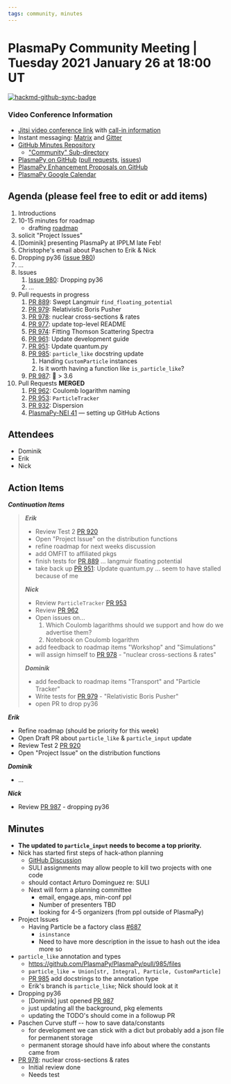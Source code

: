 ```yaml
---
tags: community, minutes
---
```


# PlasmaPy Community Meeting | Tuesday 2021 January 26 at 18:00 UT

[![hackmd-github-sync-badge](https://hackmd.io/jisTZVAQQlO-vyINNfRoZA/badge)](https://hackmd.io/jisTZVAQQlO-vyINNfRoZA)


### Video Conference Information
* [Jitsi video conference link](https://meet.jit.si/plasmapy) with [call-in information](https://meet.jit.si/static/dialInInfo.html?room=plasmapy) 
* Instant messaging: [Matrix](https://app.element.io/#/room/#plasmapy:openastronomy.org) and [Gitter](https://gitter.im/PlasmaPy/Lobby)
* [GitHub Minutes Repository](https://github.com/PlasmaPy/plasmapy-project/tree/master/minutes)
    * ["Community" Sub-directory](https://github.com/PlasmaPy/plasmapy-project/tree/master/minutes/_community)
* [PlasmaPy on GitHub](https://github.com/PlasmaPy/plasmapy) ([pull requests](https://github.com/PlasmaPy/plasmapy/pulls), [issues](https://github.com/PlasmaPy/plasmapy/issues))
* [PlasmaPy Enhancement Proposals on GitHub](https://github.com/PlasmaPy/PlasmaPy-PLEPs) 
* [PlasmaPy Google Calendar](https://calendar.google.com/calendar?cid=bzVsb3ZkcW0zaWxsam00ZTlrMDd2cmw5bWdAZ3JvdXAuY2FsZW5kYXIuZ29vZ2xlLmNvbQ)

## Agenda (please feel free to edit or add items)

1. Introductions
2. 10-15 minutes for roadmap
    * drafting [roadmap](https://hackmd.io/@plasmapy/ry0mmnj6v)
3. solicit "Project Issues"
4. [Dominik] presenting PlasmaPy at IPPLM late Feb!
5. Christophe's email about Paschen to Erik & Nick
6. Dropping py36 ([issue 980](https://github.com/PlasmaPy/PlasmaPy/issues/980))
7. ...
8. Issues
    1. [Issue 980](https://github.com/PlasmaPy/PlasmaPy/issues/980): Dropping py36
    2. ...
9. Pull requests in progress 
    1. [PR 889](https://github.com/PlasmaPy/PlasmaPy/pull/889): Swept Langmuir `find_floating_potential`
    6. [PR 979](https://github.com/PlasmaPy/PlasmaPy/pull/979): Relativistic Boris Pusher
    7. [PR 978](https://github.com/PlasmaPy/PlasmaPy/pull/978): nuclear cross-sections & rates
    8. [PR 977](https://github.com/PlasmaPy/PlasmaPy/pull/977): update top-level README
    9. [PR 974](https://github.com/PlasmaPy/PlasmaPy/pull/974): Fitting Thomson Scattering Spectra
    10. [PR 961](https://github.com/PlasmaPy/PlasmaPy/pull/961): Update development guide
    11. [PR 951](https://github.com/PlasmaPy/PlasmaPy/pull/951): Update quantum.py
    12. [PR 985](https://github.com/PlasmaPy/PlasmaPy/pull/985): `particle_like` docstring update
        1. Handing `CustomParticle` instances
        2. Is it worth having a function like `is_particle_like`?
    13. [PR 987](https://github.com/PlasmaPy/PlasmaPy/pull/987): :snake: > 3.6
10. Pull Requests **MERGED**
    1. [PR 962](https://github.com/PlasmaPy/PlasmaPy/pull/962): Coulomb logarithm naming
    2. [PR 953](https://github.com/PlasmaPy/PlasmaPy/pull/953): `ParticleTracker`
    3. [PR 932](https://github.com/PlasmaPy/PlasmaPy/pull/932): Dispersion
    4. [PlasmaPy-NEI 41](https://github.com/PlasmaPy/PlasmaPy-NEI/pull/41) — setting up GitHub Actions

## Attendees

* Dominik
* Erik
* Nick

## Action Items

***Continuation Items***
> ***Erik***
> * Review Test 2 [PR 920](https://github.com/PlasmaPy/PlasmaPy/pull/920)
> * Open "Project Issue" on the distribution functions
> * refine roadmap for next weeks discussion
> * add OMFIT to affiliated pkgs
> * finish tests for [PR 889](https://github.com/PlasmaPy/PlasmaPy/pull/889) ... langmuir floating potential
> * take back up [PR 951](https://github.com/PlasmaPy/PlasmaPy/pull/951): Update quantum.py ... seem to have stalled because of me
> 
> ***Nick***
> * Review `ParticleTracker` [PR 953](https://github.com/PlasmaPy/PlasmaPy/pull/953)
> * Review [PR 962](https://github.com/PlasmaPy/PlasmaPy/pull/953)
> * Open issues on...
>     1. Which Coulomb lagarithms should we support and how do we advertise them?
>     2. Notebook on Coulomb logarithm
> * add feedback to roadmap items "Workshop" and "Simulations"
> * will assign himself to [PR 978](https://github.com/PlasmaPy/PlasmaPy/pull/978) - "nuclear cross-sections & rates"
>
> ***Dominik***
> * add feedback to roadmap items "Transport" and "Particle Tracker"
> * Write tests for [PR 979](https://github.com/PlasmaPy/PlasmaPy/pull/979) - "Relativistic Boris Pusher"
> * open PR to drop py36

***Erik***
* Refine roadmap (should be priority for this week)
* Open Draft PR about `particle_like` & `particle_input` update
* Review Test 2 [PR 920](https://github.com/PlasmaPy/PlasmaPy/pull/920)
* Open "Project Issue" on the distribution functions

***Dominik***
* ...

***Nick***
* Review [PR 987](https://github.com/PlasmaPy/PlasmaPy/pull/987) - dropping py36

## Minutes

* **The updated to `particle_input` needs to become a top priority.**
* Nick has started first steps of hack-athon planning
    * [GitHub Discussion](https://github.com/PlasmaPy/PlasmaPy/discussions/983)
    * SULI assignments may allow people to kill two projects with one code
    * should contact Arturo Dominguez re: SULI
    * Next will form a planning committee
        * email, engage.aps, min-conf ppl
        * Number of presenters TBD
        * looking for 4-5 organizers (from ppl outside of PlasmaPy)
* Project Issues
    * Having Particle be a factory class [#687](https://github.com/PlasmaPy/PlasmaPy/issues/687)
        * `isinstance`
        * Need to have more description in the issue to hash out the idea more so
* `particle_like` annotation and types 
    * https://github.com/PlasmaPy/PlasmaPy/pull/985/files
    * `particle_like = Union[str, Integral, Particle, CustomParticle]`
    * [PR 985](https://github.com/PlasmaPy/PlasmaPy/pull/985) add docstrings to the annotation type
    * Erik's branch is `particle_like`; Nick should look at it
* Dropping py36
    * [Dominik] just opened [PR 987](https://github.com/PlasmaPy/PlasmaPy/pull/987)
    * just updating all the background, pkg elements
    * updating the TODO's should come in a followup PR
* Paschen Curve stuff -- how to save data/constants
    * for development we can stick with a dict but probably add a json file for permanent storage
    * permanent storage should have info about where the constants came from
* [PR 978](https://github.com/PlasmaPy/PlasmaPy/pull/978): nuclear cross-sections & rates
    * Initial review done
    * Needs test